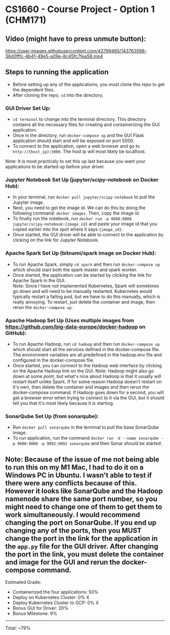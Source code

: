 # CS1660 - Course Project - Option 1 (CHM171)
## Video (might have to press unmute button):


https://user-images.githubusercontent.com/42789465/143763598-36d0fffc-4b41-49e5-a09e-8c45fc7fea58.mp4




## Steps to running the application
- Before setting up any of the applications, you must clone this repo to get the dependent files.
- After cloning the repo, `cd` into the directory. 

### GUI Driver Set Up:
- `cd terminal` to change into the terminal directory. This directory contains all the necessary files for creating and containerizing the GUI application.
- Once in the directory, run `docker-compose up` and the GUI Flask application should start and will be exposed on port 5000.
- To connect to the application, open a web browser and go to `http://{host_ip}:5000`. The host ip will most likely be localhost.  

Note: It is most practicaly to set this up last because you want your applications to be started up before your driver.

### Jupyter Notebook Set Up (jupyter/scipy-notebook on Docker Hub):
- In your terminal, run `docker pull jupyter/scipy-notebook` to pull the Jupyter image.
- Next, you need to get the image id. We can do this by doing the following command: `docker images`. Then, copy the image id.
- To finally run the notebook, run `docker run -p 8888:8888 jupyter/scipy-notebook:{image_id}` and paste your image id that you copied earlier into the spot where it says `{image_id}`.
- Once started, the GUI driver will be able to connect to the application by clicking on the link for Jupyter Notebook.

### Apache Spark Set Up (bitnami/spark image on Docker Hub):
- To run Apache Spark, simply `cd spark` and then run `docker-compose up` which should start both the spark master and spark worker.
- Once started, the application can be started by clicking the link for Apache Spark in the GUI.  
Note: Since I have not implemented Kubernetes, Spark will sometimes go down and will need to be manually restarted. Kubernetes would typically restart a failing pod, but we have to do this manually, which is really annoying. To restart, just delete the container and image, then rerun the `docker-compose up`.

### Apache Hadoop Set Up (Uses multiple images from https://github.com/big-data-europe/docker-hadoop on GitHub):
- To run Apache Hadoop, run `cd hadoop` and then run `docker-compose up` which should start all the services defined in the docker-compose file. The environment variables are all predefined in the hadoop.env file and configured in the docker-compose file. 
- Once started, you can connect to the Hadoop web interface by clicking on the Apache Hadoop link on the GUI.
Note: Hadoop might also go down at some point, but what's nice about Hadoop is that it usually will restart itself unlike Spark. If for some reason Hadoop doesn't restart on it's own, then delete the container and images and then rerun the docker-compose command. If Hadoop goes down for a second, you will get a browser error when trying to connect to it via the GUI, but it should tell you that it's most likely because it is starting.

### SonarQube Set Up (from sonarqube):
- Run `docker pull sonarqube` in the terminal to pull the base SonarQube image.
- To run application, run the command `docker run -d --name sonarqube -p 9000:9000 -p 9092:9092 sonarqube` and then Sonar should be started.  

**Note: Because of the issue of me not being able to run this on my M1 Mac, I had to do it on a Windows PC in Ubuntu. I wasn't able to test if there were any conflicts because of this. However it looks like SonarQube and the Hadoop namenode share the same port number, so you might need to change one of them to get them to work simultaneously. I would recommend changing the port on SonarQube. If you end up changing any of the ports, then you MUST change the port in the link for the application in the `app.py` file for the GUI driver. After changing the port in the link, you must delete the container and image for the GUI and rerun the docker-compose command.**
---
Estimated Grade:
- Containerized the four applications: 50%
- Deploy on Kubernetes Cluster: 0% X
- Deploy Kubernetes Cluster to GCP: 0% X
- Bonus GUI for Driver: 20%
- Bonus Milestone: 9%   
-------------------------------------------
Total: ~79%
